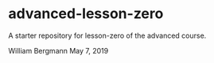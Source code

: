 # advanced-lesson-zero

A starter repository for lesson-zero of the advanced course.

William Bergmann May 7, 2019
